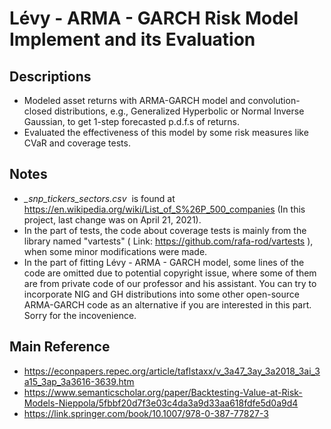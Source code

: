 # Lévy - ARMA - GARCH Risk Model Implement and its Evaluation

## Descriptions
* Modeled asset returns with ARMA-GARCH model and convolution-closed distributions, e.g., Generalized Hyperbolic or Normal Inverse Gaussian, to get 1-step forecasted p.d.f.s of returns.
* Evaluated the effectiveness of this model by some risk measures like CVaR and coverage tests.</font>

## Notes
* <em>_snp_tickers_sectors.csv</em>&nbsp;&nbsp;is found at https://en.wikipedia.org/wiki/List_of_S%26P_500_companies (In this project, last change was on April 21, 2021).
* In the part of tests, the code about coverage tests is mainly from the library named "vartests" ( Link: https://github.com/rafa-rod/vartests ), when some minor modifications were made.
* In the part of fitting Lévy - ARMA - GARCH model, some lines of the code are omitted due to potential copyright issue, where some of them are from private code of our professor and his assistant. You can try to incorporate NIG and GH distributions into some other open-source ARMA-GARCH code as an alternative if you are interested in this part. Sorry for the incovenience.

## Main Reference
* <a href='https://econpapers.repec.org/article/taflstaxx/v_3a47_3ay_3a2018_3ai_3a15_3ap_3a3616-3639.htm' target='_blank'>https://econpapers.repec.org/article/taflstaxx/v_3a47_3ay_3a2018_3ai_3a15_3ap_3a3616-3639.htm</a>
* <a href='https://www.semanticscholar.org/paper/Backtesting-Value-at-Risk-Models-Nieppola/5fbbf20d7f3e03c4da3a9d33aa618fdfe5d0a9d4' target='_blank'>https://www.semanticscholar.org/paper/Backtesting-Value-at-Risk-Models-Nieppola/5fbbf20d7f3e03c4da3a9d33aa618fdfe5d0a9d4</a>
* <a href='https://link.springer.com/book/10.1007/978-0-387-77827-3' target='_blank'>https://link.springer.com/book/10.1007/978-0-387-77827-3</a>
